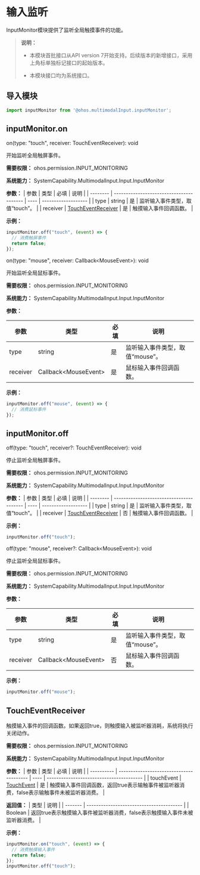 # 输入监听

InputMonitor模块提供了监听全局触摸事件的功能。

>  **说明：**
> - 本模块首批接口从API version 7开始支持。后续版本的新增接口，采用上角标单独标记接口的起始版本。
>
> - 本模块接口均为系统接口。


## 导入模块


```js
import inputMonitor from '@ohos.multimodalInput.inputMonitor';
```


## inputMonitor.on

on(type: "touch", receiver: TouchEventReceiver): void

开始监听全局触屏事件。

**需要权限：** ohos.permission.INPUT_MONITORING

**系统能力：** SystemCapability.MultimodalInput.Input.InputMonitor

  **参数：**
| 参数       | 类型                                       | 必填   | 说明                  |
| -------- | ---------------------------------------- | ---- | ------------------- |
| type     | string                                   | 是    | 监听输入事件类型，取值“touch”。 |
| receiver | [TouchEventReceiver](#toucheventreceiver) | 是    | 触摸输入事件回调函数。         |

  **示例：**

```js
inputMonitor.off("touch", (event) => {
  // 消费触屏事件
  return false;
});
```


on(type: "mouse", receiver: Callback&lt;MouseEvent&gt;): void

开始监听全局鼠标事件。

**需要权限：** ohos.permission.INPUT_MONITORING

**系统能力：** SystemCapability.MultimodalInput.Input.InputMonitor

  **参数：** 

| 参数       | 类型                         | 必填   | 说明                  |
| -------- | -------------------------- | ---- | ------------------- |
| type     | string                     | 是    | 监听输入事件类型，取值“mouse”。 |
| receiver | Callback&lt;MouseEvent&gt; | 是    | 鼠标输入事件回调函数。         |

  **示例：**

```js
inputMonitor.off("mouse", (event) => {
  // 消费鼠标事件
});
```



## inputMonitor.off

off(type: "touch", receiver?: TouchEventReceiver): void

停止监听全局触屏事件。

**需要权限：** ohos.permission.INPUT_MONITORING

**系统能力：** SystemCapability.MultimodalInput.Input.InputMonitor

  **参数：**
| 参数       | 类型                                       | 必填   | 说明                  |
| -------- | ---------------------------------------- | ---- | ------------------- |
| type     | string                                   | 是    | 监听输入事件类型，取值“touch”。 |
| receiver | [TouchEventReceiver](#toucheventreceiver) | 否    | 触摸输入事件回调函数。         |

  **示例：**

```js
inputMonitor.off("touch");
```

off(type: "mouse", receiver?: Callback&lt;MouseEvent&gt;): void

停止监听全局鼠标事件。

**需要权限：** ohos.permission.INPUT_MONITORING

**系统能力：** SystemCapability.MultimodalInput.Input.InputMonitor

  **参数：**

| 参数       | 类型                         | 必填   | 说明                  |
| -------- | -------------------------- | ---- | ------------------- |
| type     | string                     | 是    | 监听输入事件类型，取值“mouse”。 |
| receiver | Callback&lt;MouseEvent&gt; | 否    | 鼠标输入事件回调函数。         |

**示例：**

```js
inputMonitor.off("mouse");
```



## TouchEventReceiver

触摸输入事件的回调函数。如果返回true，则触摸输入被监听器消耗，系统将执行关闭动作。

**需要权限：** ohos.permission.INPUT_MONITORING

**系统能力：** SystemCapability.MultimodalInput.Input.InputMonitor

  **参数：**
| 参数         | 类型                                       | 必填   | 说明                                       |
| ---------- | ---------------------------------------- | ---- | ---------------------------------------- |
| touchEvent | [TouchEvent](../arkui-js/js-components-common-events.md) | 是    | 触摸输入事件回调函数，返回true表示输触事件被监听器消费，false表示输触事件未被监听器消费。 |

  **返回值：**
| 类型      | 说明                                       |
| ------- | ---------------------------------------- |
| Boolean | 返回true表示触摸输入事件被监听器消费，false表示触摸输入事件未被监听器消费。 |

  **示例：**

```js
inputMonitor.on("touch", (event) => {
  // 消费触摸输入事件
  return false;
});
inputMonitor.off("touch");
```
